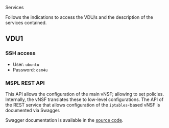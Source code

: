 Services

Follows the indications to access the VDU/s and the description of the services contained.

## VDU1

### SSH access

* User: `ubuntu`
* Password: `osm4u`

### MSPL REST API

This API allows the configuration of the main vNSF; allowing to set policies. Internally, the vNSF translates these to low-level configurations. The API of the REST service that allows configuration of the `iptables`-based
vNSF is documented via Swagger.

Swagger documentation is available in the [source code](./swagger.yaml).
